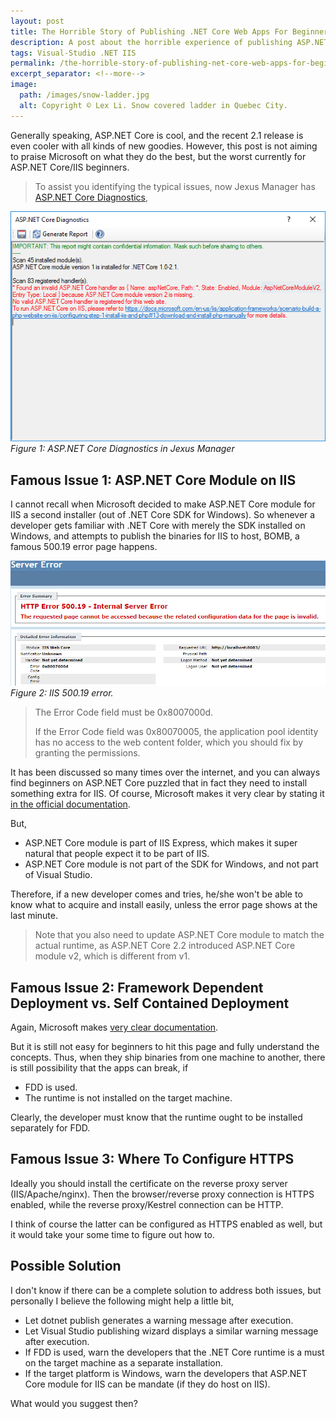 ```yaml
---
layout: post
title: The Horrible Story of Publishing .NET Core Web Apps For Beginners
description: A post about the horrible experience of publishing ASP.NET Core apps for beginners.
tags: Visual-Studio .NET IIS
permalink: /the-horrible-story-of-publishing-net-core-web-apps-for-beginners-6121662dd8c4
excerpt_separator: <!--more-->
image:
  path: /images/snow-ladder.jpg
  alt: Copyright © Lex Li. Snow covered ladder in Quebec City.
---
```


Generally speaking, ASP.NET Core is cool, and the recent 2.1 release is even cooler with all kinds of new goodies. However, this post is not aiming to praise Microsoft on what they do the best, but the worst currently for ASP.NET Core/IIS beginners.
<!--more-->

> To assist you identifying the typical issues, now Jexus Manager has [ASP.NET Core Diagnostics](https://docs.jexusmanager.com/tutorials/ancm-diagnostics.html),

![img-description](/images/ancm_diag.png)
_Figure 1: ASP.NET Core Diagnostics in Jexus Manager_

## Famous Issue 1: ASP.NET Core Module on IIS

I cannot recall when Microsoft decided to make ASP.NET Core module for IIS a second installer (out of .NET Core SDK for Windows). So whenever a developer gets familiar with .NET Core with merely the SDK installed on Windows, and attempts to publish the binaries for IIS to host, BOMB, a famous 500.19 error page happens.

![img-description](/images/oob_500.png)
_Figure 2: IIS 500.19 error._

> The Error Code field must be 0x8007000d.
>
> If the Error Code field was 0x80070005, the application pool identity has no access to the web content folder, which you should fix by granting the permissions.

It has been discussed so many times over the internet, and you can always find beginners on ASP.NET Core puzzled that in fact they need to install something extra for IIS. Of course, Microsoft makes it very clear by stating it [in the official documentation](https://docs.microsoft.com/aspnet/core/host-and-deploy/iis/#install-the-net-core-hosting-bundle).

But,

* ASP.NET Core module is part of IIS Express, which makes it super natural that people expect it to be part of IIS.
* ASP.NET Core module is not part of the SDK for Windows, and not part of Visual Studio.

Therefore, if a new developer comes and tries, he/she won't be able to know what to acquire and install easily, unless the error page shows at the last minute.

> Note that you also need to update ASP.NET Core module to match the actual runtime, as ASP.NET Core 2.2 introduced ASP.NET Core module v2, which is different from v1.

## Famous Issue 2: Framework Dependent Deployment vs. Self Contained Deployment

Again, Microsoft makes [very clear documentation](https://docs.microsoft.com/dotnet/core/deploying/).

But it is still not easy for beginners to hit this page and fully understand the concepts. Thus, when they ship binaries from one machine to another, there is still possibility that the apps can break, if

 * FDD is used.
 * The runtime is not installed on the target machine.

Clearly, the developer must know that the runtime ought to be installed separately for FDD.

## Famous Issue 3: Where To Configure HTTPS

Ideally you should install the certificate on the reverse proxy server (IIS/Apache/nginx). Then the browser/reverse proxy connection is HTTPS enabled, while the reverse proxy/Kestrel connection can be HTTP.

I think of course the latter can be configured as HTTPS enabled as well, but it would take your some time to figure out how to.

## Possible Solution

I don't know if there can be a complete solution to address both issues, but personally I believe the following might help a little bit,

* Let dotnet publish generates a warning message after execution.
* Let Visual Studio publishing wizard displays a similar warning message after execution.
* If FDD is used, warn the developers that the .NET Core runtime is a must on the target machine as a separate installation.
* If the target platform is Windows, warn the developers that ASP.NET Core module for IIS can be mandate (if they do host on IIS).

What would you suggest then?
